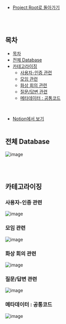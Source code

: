 - [Project Root로 돌아가기](../../README.md)

<br><br>

## 목차
- [목차](#목차)
- [전체 Database](#전체-database)
- [카테고라이징](#카테고라이징)
  - [사용자-인증 관련](#사용자-인증-관련)
  - [모임 관련](#모임-관련)
  - [화상 회의 관련](#화상-회의-관련)
  - [질문/답변 관련](#질문답변-관련)
  - [메타데이터 : 공통코드](#메타데이터--공통코드)


<br>

- [Notion에서 보기](https://www.notion.so/danghyeona/ERD-d3891d469be44e4caa332eb928854af3)
<br><br>

## 전체 Database

![image](https://user-images.githubusercontent.com/45550607/127581467-90eed89a-237a-44f9-8e6b-93c60a6196ab.png)

<br><br>

## 카테고라이징

### 사용자-인증 관련

![image](https://user-images.githubusercontent.com/45550607/127581785-189f3a93-394e-4626-ac3a-f8d58769f217.png)

### 모임 관련

![image](https://user-images.githubusercontent.com/45550607/127581715-98dfa90f-1016-41ef-964a-d47d6b7cccc9.png)

### 화상 회의 관련

![image](https://user-images.githubusercontent.com/45550607/127581847-3f421ad2-7d2b-47bd-a80b-645b0e7423db.png)

### 질문/답변 관련

![image](https://user-images.githubusercontent.com/45550607/127581890-056ce37f-c368-4352-9494-fb00d429e780.png)

### 메타데이터 : 공통코드

![image](https://user-images.githubusercontent.com/45550607/127581610-202ae865-d866-440e-ab36-729196ce1fc8.png)
